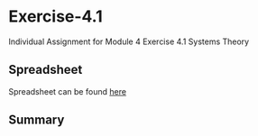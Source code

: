 # Exercise-4.1
Individual Assignment for Module 4 Exercise 4.1  Systems Theory


## Spreadsheet
Spreadsheet can be found [here](ethical-system.xlsx)


## Summary
